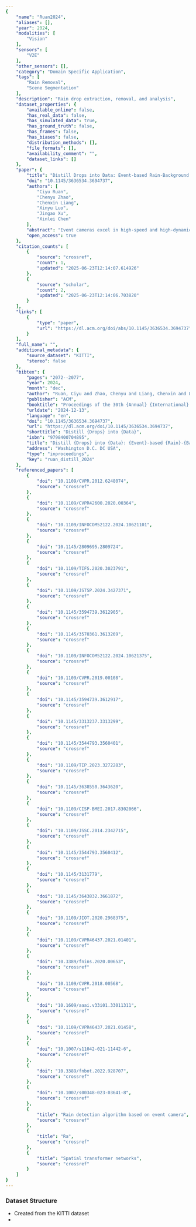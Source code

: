```yaml
---
{
    "name": "Ruan2024",
    "aliases": [],
    "year": 2024,
    "modalities": [
        "Vision"
    ],
    "sensors": [
        "V2E"
    ],
    "other_sensors": [],
    "category": "Domain Specific Application",
    "tags": [
        "Rain Removal",
        "Scene Segmentation"
    ],
    "description": "Rain drop extraction, removal, and analysis",
    "dataset_properties": {
        "available_online": false,
        "has_real_data": false,
        "has_simulated_data": true,
        "has_ground_truth": false,
        "has_frames": false,
        "has_biases": false,
        "distribution_methods": [],
        "file_formats": [],
        "availability_comment": "",
        "dataset_links": []
    },
    "paper": {
        "title": "Distill Drops into Data: Event-based Rain-Background Decomposition Network",
        "doi": "10.1145/3636534.3694737",
        "authors": [
            "Ciyu Ruan",
            "Chenyu Zhao",
            "Chenxin Liang",
            "Xinyu Luo",
            "Jingao Xu",
            "Xinlei Chen"
        ],
        "abstract": "Event cameras excel in high-speed and high-dynamic-range scenarios but are highly sensitive to rain, which introduces significant noise while also revealing detailed rain features. This paper introduces a novel Event-based Rain-Background Decomposition Network that integrates Spiking Neural Networks (SNNs) and Convolutional Neural Networks (CNNs). By \"Distilling Rain,\" we reconstruct a rain-free background for downstream tasks, and by \"Collecting Rain,\" we extract the physical characteristics of rain. Experimental evaluations demonstrate the network's effectiveness in both background reconstruction and rain modeling. This work extends the capabilities of event cameras by mitigating the adverse effects of rain while also leveraging rain-induced noise to extract valuable environmental data, enhancing their utility in both challenging weather conditions and detailed environmental analysis.",
        "open_access": true
    },
    "citation_counts": [
        {
            "source": "crossref",
            "count": 1,
            "updated": "2025-06-23T12:14:07.614926"
        },
        {
            "source": "scholar",
            "count": 2,
            "updated": "2025-06-23T12:14:06.703820"
        }
    ],
    "links": [
        {
            "type": "paper",
            "url": "https://dl.acm.org/doi/abs/10.1145/3636534.3694737"
        }
    ],
    "full_name": "",
    "additional_metadata": {
        "source_dataset": "KITTI",
        "stereo": false
    },
    "bibtex": {
        "pages": "2072--2077",
        "year": 2024,
        "month": "dec",
        "author": "Ruan, Ciyu and Zhao, Chenyu and Liang, Chenxin and Luo, Xinyu and Xu, Jingao and Chen, Xinlei",
        "publisher": "ACM",
        "booktitle": "Proceedings of the 30th {Annual} {International} {Conference} on {Mobile} {Computing} and {Networking}",
        "urldate": "2024-12-13",
        "language": "en",
        "doi": "10.1145/3636534.3694737",
        "url": "https://dl.acm.org/doi/10.1145/3636534.3694737",
        "shorttitle": "Distill {Drops} into {Data}",
        "isbn": "9798400704895",
        "title": "Distill {Drops} into {Data}: {Event}-based {Rain}-{Background} {Decomposition} {Network}",
        "address": "Washington D.C. DC USA",
        "type": "inproceedings",
        "key": "ruan_distill_2024"
    },
    "referenced_papers": [
        {
            "doi": "10.1109/CVPR.2012.6248074",
            "source": "crossref"
        },
        {
            "doi": "10.1109/CVPR42600.2020.00364",
            "source": "crossref"
        },
        {
            "doi": "10.1109/INFOCOM52122.2024.10621101",
            "source": "crossref"
        },
        {
            "doi": "10.1145/2809695.2809724",
            "source": "crossref"
        },
        {
            "doi": "10.1109/TIFS.2020.3023791",
            "source": "crossref"
        },
        {
            "doi": "10.1109/JSTSP.2024.3427371",
            "source": "crossref"
        },
        {
            "doi": "10.1145/3594739.3612905",
            "source": "crossref"
        },
        {
            "doi": "10.1145/3570361.3613269",
            "source": "crossref"
        },
        {
            "doi": "10.1109/INFOCOM52122.2024.10621375",
            "source": "crossref"
        },
        {
            "doi": "10.1109/CVPR.2019.00108",
            "source": "crossref"
        },
        {
            "doi": "10.1145/3594739.3612917",
            "source": "crossref"
        },
        {
            "doi": "10.1145/3313237.3313299",
            "source": "crossref"
        },
        {
            "doi": "10.1145/3544793.3560401",
            "source": "crossref"
        },
        {
            "doi": "10.1109/TIP.2023.3272283",
            "source": "crossref"
        },
        {
            "doi": "10.1145/3638550.3643620",
            "source": "crossref"
        },
        {
            "doi": "10.1109/CISP-BMEI.2017.8302066",
            "source": "crossref"
        },
        {
            "doi": "10.1109/JSSC.2014.2342715",
            "source": "crossref"
        },
        {
            "doi": "10.1145/3544793.3560412",
            "source": "crossref"
        },
        {
            "doi": "10.1145/3131779",
            "source": "crossref"
        },
        {
            "doi": "10.1145/3643832.3661872",
            "source": "crossref"
        },
        {
            "doi": "10.1109/JIOT.2020.2968375",
            "source": "crossref"
        },
        {
            "doi": "10.1109/CVPR46437.2021.01401",
            "source": "crossref"
        },
        {
            "doi": "10.3389/fnins.2020.00653",
            "source": "crossref"
        },
        {
            "doi": "10.1109/CVPR.2018.00568",
            "source": "crossref"
        },
        {
            "doi": "10.1609/aaai.v33i01.33011311",
            "source": "crossref"
        },
        {
            "doi": "10.1109/CVPR46437.2021.01458",
            "source": "crossref"
        },
        {
            "doi": "10.1007/s11042-021-11442-6",
            "source": "crossref"
        },
        {
            "doi": "10.3389/fnbot.2022.928707",
            "source": "crossref"
        },
        {
            "doi": "10.1007/s00348-023-03641-8",
            "source": "crossref"
        },
        {
            "title": "Rain detection algorithm based on event camera",
            "source": "crossref"
        },
        {
            "title": "Ra",
            "source": "crossref"
        },
        {
            "title": "Spatial transformer networks",
            "source": "crossref"
        }
    ]
}
---
```


### Dataset Structure

- Created from the KITTI dataset
-
